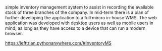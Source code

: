 simple inventory management system to assist in recording the available stock of three branches of the company. In mid-term there is a plan of further developing the application to a full mircro in-house WMS. The web application was developed with desktop users as well as mobile users in mind, as long as they have access to a device that can run a modern browser.

https://lefttrian.pythonanywhere.com/#InventoryMS
